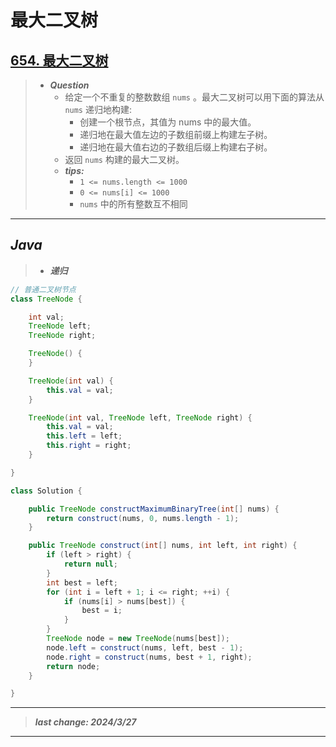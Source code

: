 # 最大二叉树

## [654. 最大二叉树](https://leetcode.cn/problems/maximum-binary-tree/)

> - ***Question***
>   - 给定一个不重复的整数数组 `nums` 。最大二叉树可以用下面的算法从 `nums` 递归地构建:
>     - 创建一个根节点，其值为 nums 中的最大值。
>     - 递归地在最大值左边的子数组前缀上构建左子树。
>     - 递归地在最大值右边的子数组后缀上构建右子树。
>   - 返回 `nums` 构建的最大二叉树。
>   - ***tips:***
>     - `1 <= nums.length <= 1000`
>     - `0 <= nums[i] <= 1000`
>     - `nums` 中的所有整数互不相同

---

## *Java*

> - ***递归***

```java
// 普通二叉树节点
class TreeNode {

    int val;
    TreeNode left;
    TreeNode right;

    TreeNode() {
    }

    TreeNode(int val) {
        this.val = val;
    }

    TreeNode(int val, TreeNode left, TreeNode right) {
        this.val = val;
        this.left = left;
        this.right = right;
    }

}

class Solution {

    public TreeNode constructMaximumBinaryTree(int[] nums) {
        return construct(nums, 0, nums.length - 1);
    }

    public TreeNode construct(int[] nums, int left, int right) {
        if (left > right) {
            return null;
        }
        int best = left;
        for (int i = left + 1; i <= right; ++i) {
            if (nums[i] > nums[best]) {
                best = i;
            }
        }
        TreeNode node = new TreeNode(nums[best]);
        node.left = construct(nums, left, best - 1);
        node.right = construct(nums, best + 1, right);
        return node;
    }

}
```

---

> ***last change: 2024/3/27***

---
